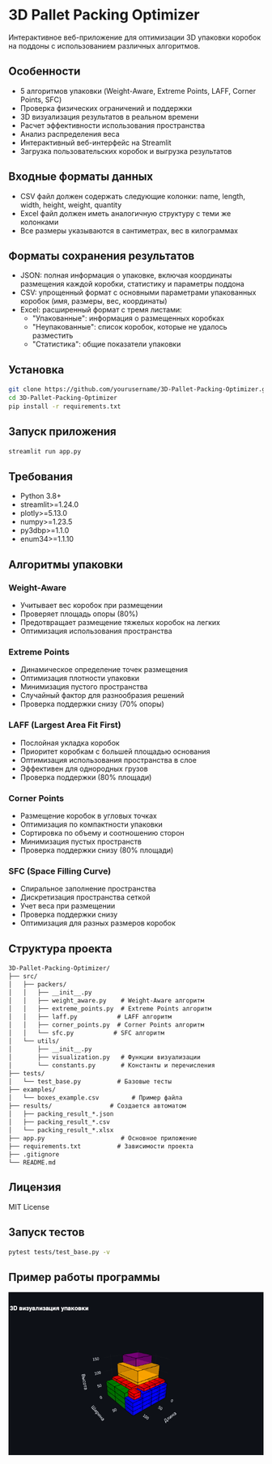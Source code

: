 # 3D Pallet Packing Optimizer

Интерактивное веб-приложение для оптимизации 3D упаковки коробок на поддоны с использованием различных алгоритмов.

## Особенности

- 5 алгоритмов упаковки (Weight-Aware, Extreme Points, LAFF, Corner Points, SFC)
- Проверка физических ограничений и поддержки
- 3D визуализация результатов в реальном времени
- Расчет эффективности использования пространства
- Анализ распределения веса
- Интерактивный веб-интерфейс на Streamlit
- Загрузка пользовательских коробок и выгрузка результатов

## Входные форматы данных
- CSV файл должен содержать следующие колонки: name, length, width, height, weight, quantity
- Excel файл должен иметь аналогичную структуру с теми же колонками
- Все размеры указываются в сантиметрах, вес в килограммах

## Форматы сохранения результатов
- JSON: полная информация о упаковке, включая координаты размещения каждой коробки, статистику и параметры поддона
- CSV: упрощенный формат с основными параметрами упакованных коробок (имя, размеры, вес, координаты)
- Excel: расширенный формат с тремя листами:
  - "Упакованные": информация о размещенных коробках
  - "Неупакованные": список коробок, которые не удалось разместить
  - "Статистика": общие показатели упаковки


## Установка

```bash
git clone https://github.com/yourusername/3D-Pallet-Packing-Optimizer.git
cd 3D-Pallet-Packing-Optimizer
pip install -r requirements.txt
```

## Запуск приложения

```bash
streamlit run app.py
```

## Требования

- Python 3.8+
- streamlit>=1.24.0
- plotly>=5.13.0
- numpy>=1.23.5
- py3dbp>=1.1.0
- enum34>=1.1.10

## Алгоритмы упаковки

### Weight-Aware
- Учитывает вес коробок при размещении
- Проверяет площадь опоры (80%)
- Предотвращает размещение тяжелых коробок на легких
- Оптимизация использования пространства

### Extreme Points
- Динамическое определение точек размещения
- Оптимизация плотности упаковки
- Минимизация пустого пространства
- Случайный фактор для разнообразия решений
- Проверка поддержки снизу (70% опоры)

### LAFF (Largest Area Fit First)
- Послойная укладка коробок
- Приоритет коробкам с большей площадью основания
- Оптимизация использования пространства в слое
- Эффективен для однородных грузов
- Проверка поддержки (80% площади)

### Corner Points
- Размещение коробок в угловых точках
- Оптимизация по компактности упаковки
- Сортировка по объему и соотношению сторон
- Минимизация пустых пространств
- Проверка поддержки снизу (80% площади)

### SFC (Space Filling Curve)
- Спиральное заполнение пространства
- Дискретизация пространства сеткой
- Учет веса при размещении
- Проверка поддержки снизу
- Оптимизация для разных размеров коробок

## Структура проекта

```
3D-Pallet-Packing-Optimizer/
├── src/
│   ├── packers/
│   │   ├── __init__.py
│   │   ├── weight_aware.py    # Weight-Aware алгоритм
│   │   ├── extreme_points.py  # Extreme Points алгоритм
│   │   ├── laff.py           # LAFF алгоритм
│   │   ├── corner_points.py  # Corner Points алгоритм
│   │   └── sfc.py           # SFC алгоритм
│   └── utils/
│       ├── __init__.py
│       ├── visualization.py   # Функции визуализации
│       └── constants.py       # Константы и перечисления
├── tests/
│   └── test_base.py          # Базовые тесты
├── examples/
│   └── boxes_example.csv         # Пример файла
├── results/                # Создается автоматом
│   ├── packing_result_*.json
│   ├── packing_result_*.csv
│   └── packing_result_*.xlsx
├── app.py                     # Основное приложение
├── requirements.txt          # Зависимости проекта
├── .gitignore
└── README.md
```

## Лицензия

MIT License

## Запуск тестов

```bash
pytest tests/test_base.py -v
```

## Пример работы программы

<img src="images/demo.png" alt="3D Bin Packing Demo" width="800"/>